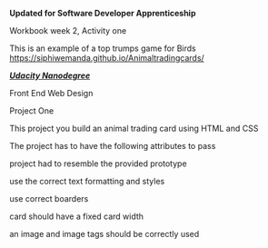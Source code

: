 ****Updated for Software Developer Apprenticeship****

Workbook week 2, Activity one

This is an example of a top trumps game for Birds  
https://siphiwemanda.github.io/Animaltradingcards/

<u>***Udacity Nanodegree***</u>

Front End Web Design

Project One 

This project you build an animal trading card using HTML and CSS 

The project has to have the following attributes to pass 

project had to resemble the provided prototype 

use the correct text formatting and styles 

use correct boarders 

card should have a fixed card width

an image and image tags should be correctly used  
